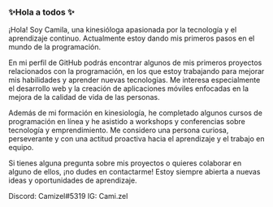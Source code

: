 ### ✨Hola a todos ✨

¡Hola! Soy Camila, una kinesióloga apasionada por la tecnología y el aprendizaje continuo. Actualmente estoy dando mis primeros pasos en el mundo de la programación.

En mi perfil de GitHub podrás encontrar algunos de mis primeros proyectos relacionados con la programación, en los que estoy trabajando para mejorar mis habilidades y aprender nuevas tecnologías. Me interesa especialmente el desarrollo web y la creación de aplicaciones móviles enfocadas en la mejora de la calidad de vida de las personas.

Además de mi formación en kinesiología, he completado algunos cursos de programación en línea y he asistido a workshops y conferencias sobre tecnología y emprendimiento. Me considero una persona curiosa, perseverante y con una actitud proactiva hacia el aprendizaje y el trabajo en equipo.

Si tienes alguna pregunta sobre mis proyectos o quieres colaborar en alguno de ellos, ¡no dudes en contactarme! Estoy siempre abierta a nuevas ideas y oportunidades de aprendizaje.


Discord: Camizel#5319
IG: Cami.zel


<!--
**Camizel/Camizel** is a ✨ _special_ ✨ repository because its `README.md` (this file) appears on your GitHub profile.


-->
